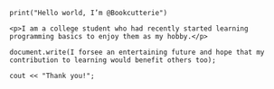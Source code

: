 	print("Hello world, I’m @Bookcutterie")

	<p>I am a college student who had recently started learning programming basics to enjoy them as my hobby.</p>
	
	document.write(I forsee an entertaining future and hope that my contribution to learning would benefit others too);

	cout << "Thank you!";
